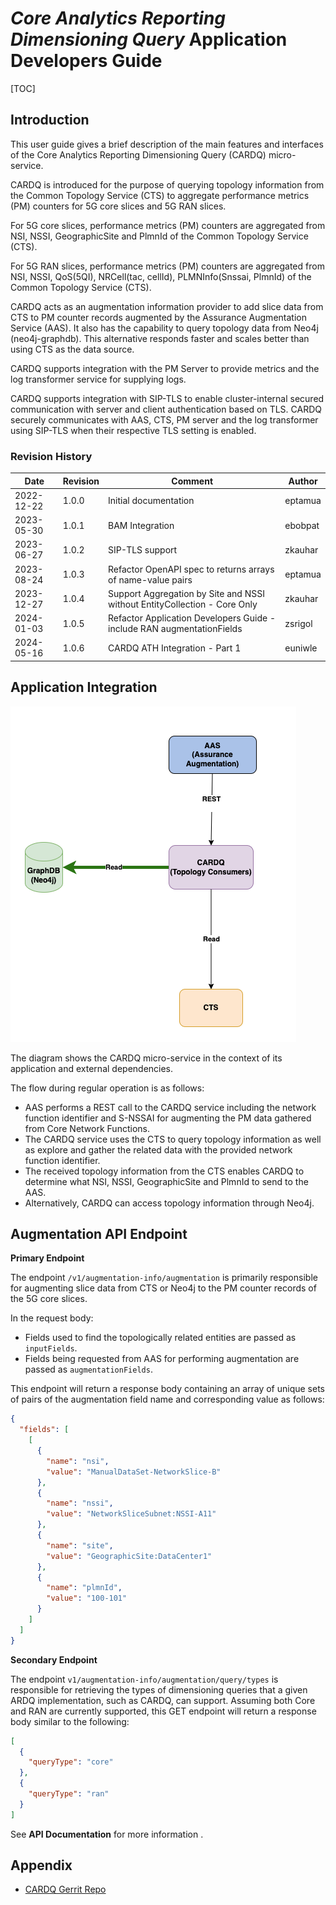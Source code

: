 <!--Document information:
Prepared:Team Vibranium
Approved:
Document Name:application-developers-guide
Revision: {!.bob/var.application-developers-guide-version!}
Date: {!.bob/var.date!}
-->

# *Core Analytics Reporting Dimensioning Query* Application Developers Guide

[TOC]

## Introduction

This user guide gives a brief description of the main features and interfaces of the Core Analytics Reporting Dimensioning Query (CARDQ)
micro-service.

CARDQ is introduced for the purpose of querying topology information from the Common Topology Service (CTS) to aggregate performance metrics (PM) counters for 5G core slices and 5G RAN slices.

For 5G core slices, performance metrics (PM) counters are aggregated from NSI, NSSI, GeographicSite and PlmnId of the Common Topology Service (CTS).

For 5G RAN slices, performance metrics (PM) counters are aggregated from NSI, NSSI, QoS(5QI), NRCell(tac, cellId), PLMNInfo(Snssai, PlmnId) of the Common Topology Service (CTS).

CARDQ acts as an augmentation information provider to add slice data from CTS to PM counter records augmented by the Assurance Augmentation Service
(AAS).  It also has the capability to query topology data from Neo4j (neo4j-graphdb). This alternative responds faster and scales better than using CTS as the data source.

CARDQ supports integration with the PM Server to provide metrics and the log transformer service for supplying logs.

CARDQ supports integration with SIP-TLS to enable cluster-internal secured communication with server and client authentication based on TLS. CARDQ securely communicates with AAS, CTS, PM server and the log transformer using SIP-TLS when their respective TLS setting is enabled.

### Revision History

| Date       | Revision | Comment                                                                   | Author  |
|------------|----------|---------------------------------------------------------------------------|---------|
| 2022-12-22 | 1.0.0    | Initial documentation                                                     | eptamua |
| 2023-05-30 | 1.0.1    | BAM Integration                                                           | ebobpat |
| 2023-06-27 | 1.0.2    | SIP-TLS support                                                           | zkauhar |
| 2023-08-24 | 1.0.3    | Refactor OpenAPI spec to returns arrays of name-value pairs               | eptamua |
| 2023-12-27 | 1.0.4    | Support Aggregation by Site and NSSI without EntityCollection - Core Only | zkauhar |
| 2024-01-03 | 1.0.5    | Refactor Application Developers Guide - include RAN augmentationFields    | zsrigol |
| 2024-05-16 | 1.0.6    | CARDQ ATH Integration - Part 1                                            | euniwle |


## Application Integration

![Ericsson Service Assurance - System context view](cardq-application-integration.png)

The diagram shows the CARDQ micro-service in the context of its application and external dependencies.

The flow during regular operation is as follows:

* AAS performs a REST call to the CARDQ service including the network function identifier and S-NSSAI for
  augmenting the PM data gathered from Core Network Functions.
* The CARDQ service uses the CTS to query topology information as well as explore and gather the related data with the provided network function
  identifier.
* The received topology information from the CTS enables CARDQ to determine what NSI, NSSI, GeographicSite and PlmnId to send to the AAS.
* Alternatively, CARDQ can access topology information through Neo4j.

## Augmentation API Endpoint

**Primary Endpoint**

The endpoint `/v1/augmentation-info/augmentation` is primarily responsible for augmenting slice data from CTS or Neo4j to the PM counter records of the 5G
core slices.

In the request body:

* Fields used to find the topologically related entities are passed as `inputFields`.
* Fields being requested from AAS for performing augmentation are passed as `augmentationFields`.

This endpoint will return a response body containing an array of unique sets of pairs of the augmentation field name and corresponding value as
follows:

```json
{
  "fields": [
    [
      {
        "name": "nsi",
        "value": "ManualDataSet-NetworkSlice-B"
      },
      {
        "name": "nssi",
        "value": "NetworkSliceSubnet:NSSI-A11"
      },
      {
        "name": "site",
        "value": "GeographicSite:DataCenter1"
      },
      {
        "name": "plmnId",
        "value": "100-101"
      }
    ]
  ]
}
```

**Secondary Endpoint**

The endpoint `v1/augmentation-info/augmentation/query/types` is responsible for retrieving the types of dimensioning
queries that a given ARDQ implementation, such as CARDQ, can support.  Assuming both Core and RAN are currently supported,
this GET endpoint will return a response body similar to the following:

```json
[
  {
    "queryType": "core"
  },
  {
    "queryType": "ran"
  }
]
```

See **API Documentation** for more information .

## Appendix

* [CARDQ Gerrit Repo](https://gerrit-gamma.gic.ericsson.se/#/admin/projects/OSS/com.ericsson.oss.air/eric-oss-core-reporting-dimension-query)
